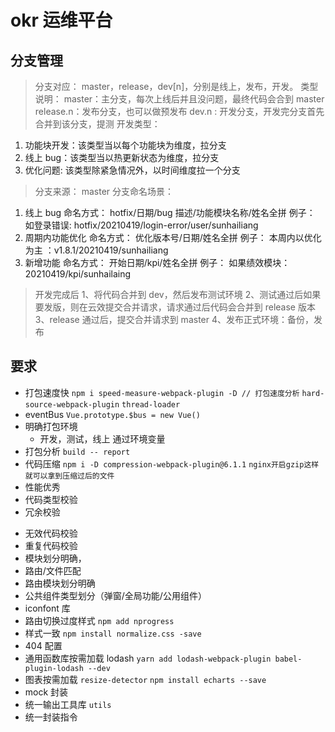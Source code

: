 # okr 运维平台

## 分支管理

> 分支对应：
> master，release，dev[n]，分别是线上，发布，开发。
> 类型说明：
> master：主分支，每次上线后并且没问题，最终代码会合到 master
> release.n：发布分支，也可以做预发布
> dev.n : 开发分支，开发完分支首先合并到该分支，提测
> 开发类型：

1.  功能块开发：该类型当以每个功能块为维度，拉分支
2.  线上 bug：该类型当以热更新状态为维度，拉分支
3.  优化问题: 该类型除紧急情况外，以时间维度拉一个分支

> 分支来源：
> master
> 分支命名场景：

1. 线上 bug
   命名方式：
   hotfix/日期/bug 描述/功能模块名称/姓名全拼
   例子：
   如登录错误: hotfix/20210419/login-error/user/sunhailiang
2. 周期内功能优化
   命名方式：
   优化版本号/日期/姓名全拼
   例子：
   本周内以优化为主 ：v1.8.1/20210419/sunhailiang
3. 新增功能
   命名方式：
   开始日期/kpi/姓名全拼
   例子：
   如果绩效模块：20210419/kpi/sunhailaing

> 开发完成后
> 1、将代码合并到 dev，然后发布测试环境
> 2、测试通过后如果要发版，则在云效提交合并请求，请求通过后代码会合并到 release 版本
> 3、release 通过后，提交合并请求到 master
> 4、发布正式环境：备份，发布

## 要求

- 打包速度快
  `npm i speed-measure-webpack-plugin -D // 打包速度分析`
  `hard-source-webpack-plugin`
  `thread-loader`
- eventBus
  `Vue.prototype.$bus = new Vue()`
- 明确打包环境
  - 开发，测试，线上 通过环境变量
- 打包分析
  `build -- report`
- 代码压缩
  `npm i -D compression-webpack-plugin@6.1.1`
  `nginx开启gzip这样就可以拿到压缩过后的文件`
- 性能优秀
  <!-- 代码压缩，图片压缩，代码分包，代码分割 -->
- 代码类型校验
- 冗余校验
<!-- cnpm install uglifyjs-webpack-plugin --save-dev -->
- 无效代码校验
- 重复代码校验
- 模块划分明确，
- 路由/文件匹配
- 路由模块划分明确
- 公共组件类型划分（弹窗/全局功能/公用组件）
- iconfont 库
- 路由切换过度样式
  `npm add nprogress`
- 样式一致
  `npm install normalize.css -save`
- 404 配置
- 通用函数库按需加载 lodash
  `yarn add lodash-webpack-plugin babel-plugin-lodash --dev`
- 图表按需加载
  `resize-detector`
  `npm install echarts --save`
- mock 封装
- 统一输出工具库
  `utils`
- 统一封装指令
